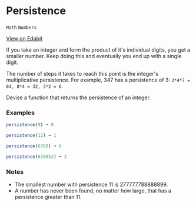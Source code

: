 # Persistence

`Math` `Numbers`

[View on Edabit](https://edabit.com/challenge/hLZPoBBa745aWAsnm)

If you take an integer and form the product of it's individual digits, you get a smaller number. Keep doing this and eventually you end up with a single digit.

The number of steps it takes to reach this point is the integer's multiplicative persistence. For example, 347 has a persistence of 3: `3*4*7 = 84, 8*4 = 32, 3*2 = 6`.

Devise a function that returns the persistence of an integer.

### Examples

```js
persistence(9) ➞ 0

persistence(12) ➞ 1

persistence(6788) ➞ 6

persistence(678852) ➞ 2
```

### Notes

- The smallest number with persistence 11 is 277777788888899.
- A number has never been found, no matter how large, that has a persistence greater than 11.
